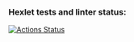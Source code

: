 ### Hexlet tests and linter status:
[![Actions Status](https://github.com/Wedwyn/js-express-developer-project-6/workflows/hexlet-check/badge.svg)](https://github.com/Wedwyn/js-express-developer-project-6/actions)